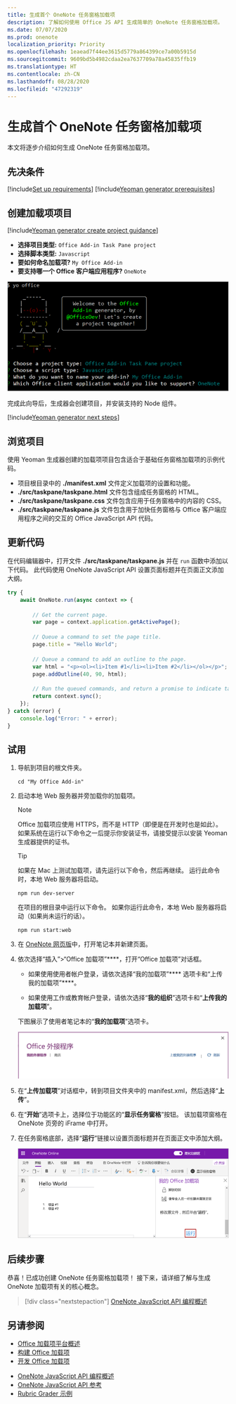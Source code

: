 ```yaml
---
title: 生成首个 OneNote 任务窗格加载项
description: 了解如何使用 Office JS API 生成简单的 OneNote 任务窗格加载项。
ms.date: 07/07/2020
ms.prod: onenote
localization_priority: Priority
ms.openlocfilehash: 1eaead7f44ee3615d5779a864399ce7a00b5915d
ms.sourcegitcommit: 9609bd5b4982cdaa2ea7637709a78a45835ffb19
ms.translationtype: HT
ms.contentlocale: zh-CN
ms.lasthandoff: 08/28/2020
ms.locfileid: "47292319"
---
```

# <a name="build-your-first-onenote-task-pane-add-in"></a>生成首个 OneNote 任务窗格加载项

本文将逐步介绍如何生成 OneNote 任务窗格加载项。

## <a name="prerequisites"></a>先决条件

[!include[Set up requirements](../includes/set-up-dev-environment-beforehand.md)]
[!include[Yeoman generator prerequisites](../includes/quickstart-yo-prerequisites.md)]

## <a name="create-the-add-in-project"></a>创建加载项项目

[!include[Yeoman generator create project guidance](../includes/yo-office-command-guidance.md)]

- **选择项目类型:** `Office Add-in Task Pane project`
- **选择脚本类型:** `Javascript`
- **要如何命名加载项?** `My Office Add-in`
- **要支持哪一个 Office 客户端应用程序?** `OneNote`

![有关 Yeoman 生成器提示和回答的屏幕截图](../images/yo-office-onenote.png)

完成此向导后，生成器会创建项目，并安装支持的 Node 组件。

[!include[Yeoman generator next steps](../includes/yo-office-next-steps.md)]

## <a name="explore-the-project"></a>浏览项目

使用 Yeoman 生成器创建的加载项项目包含适合于基础任务窗格加载项的示例代码。 

- 项目根目录中的 **./manifest.xml** 文件定义加载项的设置和功能。
- **./src/taskpane/taskpane.html** 文件包含组成任务窗格的 HTML。
- **./src/taskpane/taskpane.css** 文件包含应用于任务窗格中的内容的 CSS。
- **./src/taskpane/taskpane.js** 文件包含用于加快任务窗格与 Office 客户端应用程序之间的交互的 Office JavaScript API 代码。

## <a name="update-the-code"></a>更新代码

在代码编辑器中，打开文件 **./src/taskpane/taskpane.js** 并在 `run` 函数中添加以下代码。 此代码使用 OneNote JavaScript API 设置页面标题并在页面正文添加大纲。

```js
try {
    await OneNote.run(async context => {

        // Get the current page.
        var page = context.application.getActivePage();

        // Queue a command to set the page title.
        page.title = "Hello World";

        // Queue a command to add an outline to the page.
        var html = "<p><ol><li>Item #1</li><li>Item #2</li></ol></p>";
        page.addOutline(40, 90, html);

        // Run the queued commands, and return a promise to indicate task completion.
        return context.sync();
    });
} catch (error) {
    console.log("Error: " + error);
}
```

## <a name="try-it-out"></a>试用

1. 导航到项目的根文件夹。

    ```command&nbsp;line
    cd "My Office Add-in"
    ```

2. 启动本地 Web 服务器并旁加载你的加载项。

    > [!NOTE]
    > Office 加载项应使用 HTTPS，而不是 HTTP（即便是在开发时也是如此）。 如果系统在运行以下命令之一后提示你安装证书，请接受提示以安装 Yeoman 生成器提供的证书。

    > [!TIP]
    > 如果在 Mac 上测试加载项，请先运行以下命令，然后再继续。 运行此命令时，本地 Web 服务器将启动。
    >
    > ```command&nbsp;line
    > npm run dev-server
    > ```

    在项目的根目录中运行以下命令。 如果你运行此命令，本地 Web 服务器将启动（如果尚未运行的话）。

    ```command&nbsp;line
    npm run start:web
    ```

3. 在 [OneNote 网页版](https://www.onenote.com/notebooks)中，打开笔记本并新建页面。

4. 依次选择“插入”>“Office 加载项”****，打开“Office 加载项”对话框。

    - 如果使用使用者帐户登录，请依次选择“我的加载项”**** 选项卡和“上传我的加载项”****。

    - 如果使用工作或教育帐户登录，请依次选择“**我的组织**”选项卡和“**上传我的加载项**”。 

    下图展示了使用者笔记本的“**我的加载项**”选项卡。

    <img alt="The Office Add-ins dialog showing the MY ADD-INS tab" src="../images/onenote-office-add-ins-dialog.png" width="500">

5. 在“**上传加载项**”对话框中，转到项目文件夹中的 manifest.xml，然后选择“**上传**”。 

6. 在“**开始**”选项卡上，选择位于功能区的“**显示任务窗格**”按钮。 该加载项窗格在 OneNote 页旁的 iFrame 中打开。

7. 在任务窗格底部，选择“**运行**”链接以设置页面标题并在页面正文中添加大纲。

    ![通过此演练生成的 OneNote 加载项](../images/onenote-first-add-in-4.png)

## <a name="next-steps"></a>后续步骤

恭喜！已成功创建 OneNote 任务窗格加载项！ 接下来，请详细了解与生成 OneNote 加载项有关的核心概念。

> [!div class="nextstepaction"]
> [OneNote JavaScript API 编程概述](../onenote/onenote-add-ins-programming-overview.md)

## <a name="see-also"></a>另请参阅

* [Office 加载项平台概述](../overview/office-add-ins.md)
* [构建 Office 加载项](../overview/office-add-ins-fundamentals.md)
* [开发 Office 加载项](../develop/develop-overview.md)
- [OneNote JavaScript API 编程概述](../onenote/onenote-add-ins-programming-overview.md)
- [OneNote JavaScript API 参考](../reference/overview/onenote-add-ins-javascript-reference.md)
- [Rubric Grader 示例](https://github.com/OfficeDev/OneNote-Add-in-Rubric-Grader)

